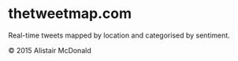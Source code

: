 thetweetmap.com
===========

Real-time tweets mapped by location and categorised by sentiment.

© 2015 Alistair McDonald